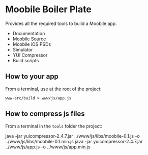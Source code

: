 # Moobile Boiler Plate

Provides all the required tools to build a Moobile app.

- Documentation
- Moobile Source
- Moobile iOS PSDs
- Simulator
- YUI Compressor
- Build scripts

## How to your app

From a terminal, use at the root of the project:

	www-src/build > www/js/app.js

## How to compress js files

From a terminal in the `tools` folder the project:

 java -jar yuicompressor-2.4.7.jar ../www/js/libs/moobile-0.1.js -o ../www/js/libs/moobile-0.1.min.js
 java -jar yuicompressor-2.4.7.jar ../www/js/app.js -o ../www/js/app.min.js